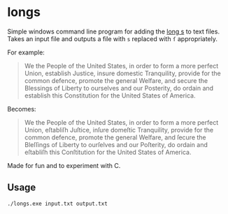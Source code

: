 # longs
Simple windows command line program for adding the [long s](https://en.wikipedia.org/wiki/Long_s) to text files. Takes an input file and outputs a file with `s` replaced with `ſ` appropriately.

For example:
> We the People of the United States, in order to form a more perfect Union, establish Justice, insure domestic Tranquility, provide for the common defence, promote the general Welfare, and secure the Blessings of Liberty to ourselves and our Posterity, do ordain and establish this Constitution for the United States of America.

Becomes:

> We the People of the United States, in order to form a more perfect Union, eſtabliſh Juſtice, inſure domeſtic Tranquility, provide for the common defence, promote the general Welfare, and ſecure the Bleſſings of Liberty to ourſelves and our Poſterity, do ordain and eſtabliſh this Conſtitution for the United States of America.

Made for fun and to experiment with C.

## Usage
````
./longs.exe input.txt output.txt
````
